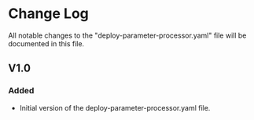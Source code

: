# Change Log

All notable changes to the "deploy-parameter-processor.yaml" file will be documented in this file.

## V1.0

### Added
- Initial version of the deploy-parameter-processor.yaml file.

